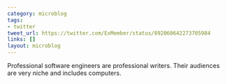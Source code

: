 ```yaml
---
category: microblog
tags:
- twitter
tweet_url: https://twitter.com/ExMember/status/892060642273705984
links: []
layout: microblog
---
```

Professional software engineers are professional writers. Their audiences are very niche and includes computers.
